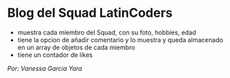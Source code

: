 # Blog del Squad LatinCoders

* muestra cada miembro del Squad, con su foto, hobbies, edad
* tiene la opcion de añadir comentario y lo muestra y queda almacenado en un array de objetos de cada miembro
* tiene un contador de likes

_Por: Vanessa Garcia Yara_